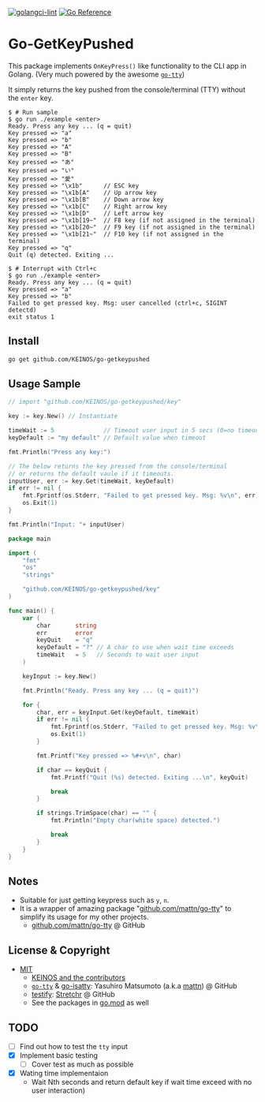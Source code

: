 [![golangci-lint](https://github.com/KEINOS/go-getkeypushed/actions/workflows/golangci-lint.yaml/badge.svg)](https://github.com/KEINOS/go-getkeypushed/actions/workflows/golangci-lint.yaml)
[![Go Reference](https://pkg.go.dev/badge/github.com/KEINOS/go-getkeypushed.svg)](https://pkg.go.dev/github.com/KEINOS/go-getkeypushed/key "Read generated documentation")

# Go-GetKeyPushed

This package implements `OnKeyPress()` like functionality to the CLI app in Golang. (Very much powered by the awesome [`go-tty`](https://github.com/mattn/go-tty/))

It simply returns the key pushed from the console/terminal (TTY) without the `enter` key.

```shellsession
$ # Run sample
$ go run ./example <enter>
Ready. Press any key ... (q = quit)
Key pressed => "a"
Key pressed => "b"
Key pressed => "A"
Key pressed => "B"
Key pressed => "あ"
Key pressed => "い"
Key pressed => "愛"
Key pressed => "\x1b"      // ESC key
Key pressed => "\x1b[A"    // Up arrow key
Key pressed => "\x1b[B"    // Down arrow key
Key pressed => "\x1b[C"    // Right arrow key
Key pressed => "\x1b[D"    // Left arrow key
Key pressed => "\x1b[19~"  // F8 key (if not assigned in the terminal)
Key pressed => "\x1b[20~"  // F9 key (if not assigned in the terminal)
Key pressed => "\x1b[21~"  // F10 key (if not assigned in the terminal)
Key pressed => "q"
Quit (q) detected. Exiting ...
```

```shellsession
$ # Interrupt with Ctrl+c
$ go run ./example <enter>
Ready. Press any key ... (q = quit)
Key pressed => "a"
Key pressed => "b"
Failed to get pressed key. Msg: user cancelled (ctrl+c, SIGINT detectd)
exit status 1
```

## Install

```bash
go get github.com/KEINOS/go-getkeypushed
```

## Usage Sample

```go
// import "github.com/KEINOS/go-getkeypushed/key"

key := key.New() // Instantiate

timeWait := 5              // Timeout user input in 5 secs (0=no timeout)
keyDefault := "my default" // Default value when timeout

fmt.Println("Press any key:")

// The below returns the key pressed from the console/terminal
// or returns the default vaule if it timeouts.
inputUser, err := key.Get(timeWait, keyDefault)
if err != nil {
	fmt.Fprintf(os.Stderr, "Failed to get pressed key. Msg: %v\n", err)
	os.Exit(1)
}

fmt.Println("Input: "+ inputUser)
```

```go
package main

import (
	"fmt"
	"os"
	"strings"

	"github.com/KEINOS/go-getkeypushed/key"
)

func main() {
	var (
		char       string
		err        error
		keyQuit    = "q"
		keyDefault = "?" // A char to use when wait time exceeds
		timeWait   = 5   // Seconds to wait user input
	)

	keyInput := key.New()

	fmt.Println("Ready. Press any key ... (q = quit)")

	for {
		char, err = keyInput.Get(keyDefault, timeWait)
		if err != nil {
			fmt.Fprintf(os.Stderr, "Failed to get pressed key. Msg: %v\n", err)
			os.Exit(1)
		}

		fmt.Printf("Key pressed => %#+v\n", char)

		if char == keyQuit {
			fmt.Printf("Quit (%s) detected. Exiting ...\n", keyQuit)

			break
		}

		if strings.TrimSpace(char) == "" {
			fmt.Println("Empty char(white space) detected.")

			break
		}
	}
}

```

## Notes

- Suitable for just getting keypress such as `y`, `n`.
- It is a wrapper of amazing package "[github.com/mattn/go-tty](https://github.com/mattn/go-tty/)" to simplify its usage for my other projects.
  - [github.com/mattn/go-tty](https://github.com/mattn/go-tty/) @ GitHub

## License & Copyright

- [MIT](https://github.com/KEINOS/go-getkeypushed/blob/master/LICENSE)
  - [KEINOS and the contributors](https://github.com/KEINOS/go-getkeypushed/graphs/contributors)
  - [`go-tty`](https://github.com/mattn/go-tty/) & [go-isatty](https://github.com/mattn/go-isatty): Yasuhiro Matsumoto (a.k.a [mattn](https://github.com/mattn/)) @ GitHub
  - [testify](https://github.com/stretchr/testify): [Stretchr](https://github.com/stretchr) @ GitHub
  - See the packages in [go.mod](./go.mod) as well

## TODO

- [ ] Find out how to test the `tty` input
- [x] Implement basic testing
  - [ ] Cover test as much as possible
- [x] Wating time implementaion
  - Wait Nth seconds and return default key if wait time exceed with no user interaction)
